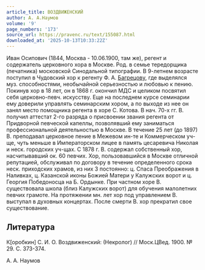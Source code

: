 ```yaml
---
article_title: ВОЗДВИЖЕНСКИЙ
author: А. А.Наумов
volume: '9'
page_numbers: '173'
source_url: https://pravenc.ru/text/155087.html
downloaded_at: '2025-10-13T10:33:22Z'
---
```


Иван Осипович (1844, Москва - 10.06.1900, там же), регент и содержатель церковного хора в Москве. Род. в семье тередорщика (печатника) московской Синодальной типографии. В 9-летнем возрасте поступил в Чудовский хор к регенту Ф. А. [Багрецову](https://pravenc.ru/text/Багрецову.html), где выделялся муз. способностями, необычайной серьезностью и любовью к пению. Покинув хор в 18 лет, он в 1868 г. окончил МДС и целиком посвятил себя церковно-певч. искусству. Еще на последнем курсе семинарии ему доверили управлять семинарским хором, а по выходе из нее он занял место помощника регента в хоре С. Котова. В нач. 70-х гг. В. получил аттестат 2-го разряда о присвоении звания регента от Придворной певческой капеллы, позволявший ему заниматься профессиональной деятельностью в Москве. В течение 25 лет (до 1897) В. преподавал церковное пение в Межевом ин-те и Коммерческом уч-ще, чуть меньше в Императорском лицее в память цесаревича Николая и неск. городских уч-щах. С 1878 г. В. содержал собственный хор, насчитывавший ок. 60 певчих. Хор, пользовавшийся в Москве отличной репутацией, обслуживал по договору в течение определенного срока неск. приходских храмов, из них 3 постоянно: ц. Спаса Преображения в Наливках, ц. Казанской иконы Божией Матери у Калужских ворот и ц. Георгия Победоносца на Б. Ордынке. При частном хоре В. существовала школа (близ Калужских ворот) для обучения малолетних певчих грамоте. На протяжении мн. лет хор под управлением В. выступал в духовных концертах. После смерти В. хор прекратил свое существование.

## Литература

К[оробкин] С. И. О. Воздвиженский: (Некролог) // Моск.ЦВед. 1900. № 29. С. 373-374.

А. А.  Наумов
